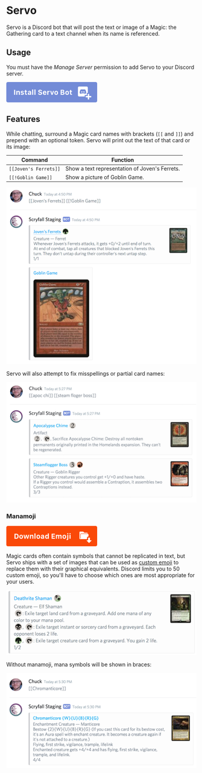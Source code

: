 # Servo

Servo is a Discord bot that will post the text or image of a Magic: the Gathering card to a text channel when its name is referenced.

## Usage

You must have the _Manage Server_ permission to add Servo to your Discord server.

[![Install Servo](docs/button-servo.png)](https://discordapp.com/oauth2/authorize?client_id=268547439714238465&scope=bot)

## Features

While chatting, surround a Magic card names with brackets (`[[` and `]]`) and prepend with an optional token. Servo will print out the text of that card or its image:

| Command               | Function                                        |
|-----------------------|-------------------------------------------------|
| `[[Joven's Ferrets]]` | Show a text representation of Joven's Ferrets.  |
| `[[!Goblin Game]]`    | Show a picture of Goblin Game.                  |

![Example usage](docs/screenshot.png)

Servo will also attempt to fix misspellings or partial card names:

![Examples with misspelling](docs/misspell.png)


### Manamoji

[![Download Emoji](docs/button-emoji.png)](https://github.com/scryfall/servo/releases/download/1.0/manamoji.zip)

Magic cards often contain symbols that cannot be replicated in text, but Servo ships with a set of images that can be used as [custom emoji](https://support.discordapp.com/hc/en-us/articles/207619737-Adding-Emoji-Magic) to replace them with their graphical equivalents. Discord limits you to 50 custom emoji, so you'll have to choose which ones are most appropriate for your users.

![Deathrite Shaman showing custom symbols](docs/manamoji.png)

Without manamoji, mana symbols will be shown in braces:

![Chromanticore without custom symbols](docs/no-manamoji.png)
